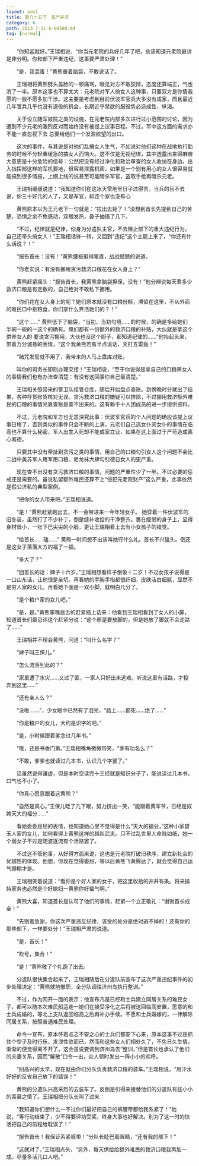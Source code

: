 ```yaml
---
layout: post
title: 第八十五节　宽严并济
category: 6
path: 2013-7-11-6-08500.md
tag: [normal]
---
```


　　“你知鲨就好。”王瑞相说．“你当元老院的兵好几年了吧，总该知道元老院最讲是非分明。你和部下严重违纪，这事要严肃处理！”

　　“是，我混蛋！”黄熊垂着脑袋，不敢说话了。

　　王瑞相将黄熊劈头盖脸的一顿痛骂，眼见对方不敢狡辩，态度还算端正，气也消了一半。原本这事也不算太大：元老院对军人搞女人这种事，只要双方是你情我愿的一般不愿多加干涉。这主要是考虑到目前伏波军官兵大多没有成家，而且最近几年官兵几乎也没有退役的机会，长期近乎禁欲的服役势必造成性，纵渴。

　　关于设立随军妓院之类的设施，在元老院内部多次进行过小范围的讨论，因为遭到不少元老的激烈反对而始终没有被提上议事日程。不过，军中这方面的需求亦不能一直忽视下去 总要给他们一个发泄欲望的出口。

　　这次的事件，与其说是对他们乱搞女人生气，不如说对他们这种在战地执行勤务的时候不分轻重缓急的搞女人而恼火。这不仅是无视纪律，其中透露出来得麻痹大意更是十分危险的信号：公然把没有经过净化和政治审查的女人收纳在身边，出入指挥部这样的军机要地，很容易泄露机密，如果是一个别有用心的女人很容易就能搞到很多情报，上纲上线的说甚至可能暗杀军官，盗取手枪再暗杀元老。

　　王瑞相缓缓说道：“我知道你们在这冰天雪地里日子过得苦。当兵的且不去说，你三十好几的人了，又是军官，却连个家也没有心

　　黄熊原本以为王元老下一句就是：“拉出去毙了！”没想到首长先提到自己的苦楚，恐惧之余不免感动，双眼发热，鼻子抽搐了几下。

　　“不过，纪律就是纪律，你身为分遣队主官，不去阻止部下的重大违纪行为，自己还带头搞女人！”王瑞相话锋一转，又回到“违纪”这个主题上来了，“你还有什么话说？！”

　　“报告首长：没有！”黄熊腰板挺得笔直，战战兢兢的说道。

　　“你老实说：有没有挪用贪污救济口粮花在女人身上？”

　　黄熊赶紧摇头：“报告首长，我黄熊拿脑袋担保，没有！”他分辨说每天煮多少救济口粮是有定数的，自己绝对不敢私下挪用。

　　“你们花在女人身上的呢？她们原本就没有口粮份额，滞留在这里，不从外面的难民口中抠粮食，你们拿什么养活她们的？！”

　　“这个……” 黄熊低下了脑袋，“当初，当初勾嘻……的时候，的确是多给她们半碗一碗的一这个的确有。俺们都有一份额外的救济口粮的补贴，大伙就是拿这个供养女人的 要说贪污挪用，大伙也没这个胆子，都知道纪律的……”他抬起头来，带着万分诚恳的表情，“这个我黄熊若有半点谎话，天打五雷轰！”

　　“赌咒发誓就不用了，我带来的人马上盘库对账。

　　叫你的司务长即刻办理交接！”王瑞相说，“至于你说得是拿自己的口粮养女人的事情我们也有办法查清楚：有没有这回事你自己最清楚。”

　　王瑞相关照带来的警卫队接管仓库，随后开始盘点查账。到傍晚时分就出了结果，各种存货账货核对无误。贪污救济口粮的嫌疑可以排除，不过挪用救济额外难民的口粮的事情光靠查账是查不出来的。这有赖于十人团成员的进一步提供资料。

　　不过，元老院和军方也无意深究此事：伏波军官兵的个人问题的确应该提上议事日程了，否则类似的事件只会不断的上演，元老们自己选女仆买女仆的事情在临高也不算什么秘密，军人出生入死却不能成家立业，如果在这上面过于严苛造成离心离德。

　　只要其中没有牵扯到贪污之类的事情，用自己的口粮勾引女人这个问题不会比二战中美苏军人用军用口粮、尼龙袜大肆勾引德日女人的更严重。

　　现在查不出没有贪污救济口粮的事情，问题的严重性少了一半。不过必要的惩戒还是需要的。虽说私留额外难民还算不上“侵犯元老院财产”这么严重，此事依然是假公济私的典型案例。

　　“把你的女人带来吧。”王瑞相说道。

　　“是！”黄熊赶紧跑出去，不一会带进来一今年轻女子。 她穿着一件伏波军的旧冬装，虽然打了不少补丁，倒是缝补收拾的干净整齐。裹在瘦弱的身子上，显得身材很小，一张下巴尖尖的小脸，更让王瑞相看上去有小女孩子的错觉。

　　“给首长……磕……” 黄熊一时间想不出该叫她行什么礼。首长不兴磕头。倒还是这女子落落大方的福了一福。

　　“多大了？”

　　“回首长的话：婢子十六岁。”王瑞相想看样子倒象十二岁！不过女孩子说得是一口山东话，让他很是亲切。再看她的手腕手指都很纤细，皮肤洁白细腻，显然不是穷人家的女儿。再看她下面是一双小脚，就明白几分了。

　　“是个粮户家的女儿吧。”

　　“是，是。”黄熊笨嘴拙舌的赶紧插上话来：他看到王瑞相看到了女人的小脚，知道首长们最忌讳这个赶紧分说：“这个原是要放脚的，但是她放了脚就不会走路了……”

　　王瑞相并不理会黄熊，问道：“叫什么名字？”

　　“婢子叫王保儿。”

　　“怎么流落到此的？”

　　“家里遭了水灾……又过了匪，一家人只好出来逃难。听说这里有活路，才投奔到这里……”

　　“还有亲人么？”

　　“没啦 ……”，少女眼中已然有了泪光，“路上……都死……绝了……”

　　“你是粮户的女儿，大约是识字的吧。”

　　“是，小时候跟着爹念过几年书。”

　　“哦，还是书香门第。”王瑞相嘴角微微带笑，“爹有功名么？”

　　“不敢，爹爹也就读过几本书，认识几个字罢了。”

　　话虽然说得谦虚，但是本时空读完十三经就是知识分子了，能说读过几本书，口气也不小了。

　　“你真心愿意跟着这黄熊？”

　　“自然是真心。”王保儿眨了几下眼，努力挤出一笑，“能跟着黄军爷，已经是奴婢天大的福分……”

　　看她委委屈屈的表情，也知道她心里不觉得是什么“天大的福分，”这种小家碧玉人家的女儿，如何看得上黄熊这样的赳赳武夫。只不过乱世里人命贱如纸，她一个弱女子不过是随波逐流有个活路罢了。

　　不过这不管他事，从好得方面来说，这也是元老院打破旧秩序，建立新社会的优越性的体现。他想，你现在觉得委屈，等以后黄熊飞黄腾达了，就会觉得自己运气爆棚才是。

　　王瑞相笑着说道：“看你是个好人家的女子，把这里收拾的井井有条。将来操持家务也必然是个好媳妇一黄熊你好福气啊。”

　　黄熊大喜，知道首长是认可了他们的事情，赶紧一个立正敬礼：“谢谢首长成全！”

　　“先别着急谢，你这次严重违反纪律，该受的处分是绝对逃不掉的！还有你的那些部下，一样要处分！”王瑞相严肃的说道。

　　“是，首长！”

　　“吹号，集合！”

　　“是！”黄熊敬了个礼跑了出去。

　　分遣队很快集合起来了，王瑞相随后在分遣队前宣布了这次严重违纪事件的初步处理决定：“黄熊就地撤职，全分队调往济州岛执行整训。”

　　不过，作为网开一面的表示：他宣布凡是已经和士兵建立同居关系的难民女子，都可以随本次难民船运走一她们在接受净化之后将被送回临高安置，愿意的和士兵成婚的，等北上支队返回临高之后再补办手续。不愿和士兵婚嫁的，一律解除同居关系，按照普通难民处理。

　　命令一宣布，原本怀着忐忑不安之心的士兵们都安下心来，原本这事不过是抓住个空子及时行乐，发泄性欲而已，然而和这些女人们相处久了，不免日久生情，渐渐的便觉得离不开了。这会虽说要调到济州岛去“整训，”但是首长也承认了他们的夫妻关系，因而“解散”口令一出，众人顿时发出一阵小小的欢呼。

　　“别高兴的太早，现在就由你们分队负责救济口粮的装车。”王瑞相说，“用汗水好好的反省自己放下的错误！”

　　黄熊的分遣队兴高采烈的去装车了。反倒是引得来接替他们的分遣队有些小小的羡慕之情了。王瑞相把分队长叫了过来：

　　“我知道你们想什么一不过你们最好把自己的裤腰带都给我系紧了！”他说，“等行动结束了，少不得要评功受奖，终身大事也好解决。别为了这一时的快活把自己的前程给耽误了！”

　　“报告首长！我保证系紧裤带！”分队长眨巴着眼睛，“还有我的部下！”

　　“这就对了，”王瑞相点头，“另外，每天供给给额外难民的救济口粮我再加一成。尽量多活几口人吧。”
